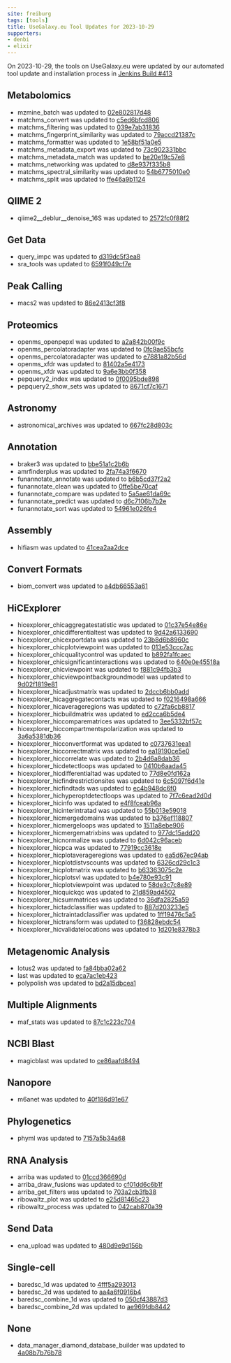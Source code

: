 ```yaml
---
site: freiburg
tags: [tools]
title: UseGalaxy.eu Tool Updates for 2023-10-29
supporters:
- denbi
- elixir
---
```


On 2023-10-29, the tools on UseGalaxy.eu were updated by our automated tool update and installation process in [Jenkins Build #413](https://build.galaxyproject.eu/job/usegalaxy-eu/job/install-tools/#413/)


## Metabolomics

- mzmine_batch was updated to [02e802817d48](https://toolshed.g2.bx.psu.edu/view/iuc/mzmine_batch/02e802817d48)
- matchms_convert was updated to [c5ed6bfcd806](https://toolshed.g2.bx.psu.edu/view/recetox/matchms_convert/c5ed6bfcd806)
- matchms_filtering was updated to [039e7ab31836](https://toolshed.g2.bx.psu.edu/view/recetox/matchms_filtering/039e7ab31836)
- matchms_fingerprint_similarity was updated to [79accd21387c](https://toolshed.g2.bx.psu.edu/view/recetox/matchms_fingerprint_similarity/79accd21387c)
- matchms_formatter was updated to [1e58bf51a0e5](https://toolshed.g2.bx.psu.edu/view/recetox/matchms_formatter/1e58bf51a0e5)
- matchms_metadata_export was updated to [73c902331bbc](https://toolshed.g2.bx.psu.edu/view/recetox/matchms_metadata_export/73c902331bbc)
- matchms_metadata_match was updated to [be20e19c57e8](https://toolshed.g2.bx.psu.edu/view/recetox/matchms_metadata_match/be20e19c57e8)
- matchms_networking was updated to [d8e937f335b8](https://toolshed.g2.bx.psu.edu/view/recetox/matchms_networking/d8e937f335b8)
- matchms_spectral_similarity was updated to [54b6775010e0](https://toolshed.g2.bx.psu.edu/view/recetox/matchms_spectral_similarity/54b6775010e0)
- matchms_split was updated to [ffe46a9b1124](https://toolshed.g2.bx.psu.edu/view/recetox/matchms_split/ffe46a9b1124)

## QIIME 2

- qiime2__deblur__denoise_16S was updated to [2572fc0f88f2](https://toolshed.g2.bx.psu.edu/view/q2d2/qiime2__deblur__denoise_16S/2572fc0f88f2)

## Get Data

- query_impc was updated to [d319dc5f3ea8](https://toolshed.g2.bx.psu.edu/view/iuc/query_impc/d319dc5f3ea8)
- sra_tools was updated to [6591f049cf7e](https://toolshed.g2.bx.psu.edu/view/iuc/sra_tools/6591f049cf7e)

## Peak Calling

- macs2 was updated to [86e2413cf3f8](https://toolshed.g2.bx.psu.edu/view/iuc/macs2/86e2413cf3f8)

## Proteomics

- openms_openpepxl was updated to [a2a842b00f9c](https://toolshed.g2.bx.psu.edu/view/galaxyp/openms_openpepxl/a2a842b00f9c)
- openms_percolatoradapter was updated to [0fc9ae55bcfc](https://toolshed.g2.bx.psu.edu/view/galaxyp/openms_percolatoradapter/0fc9ae55bcfc)
- openms_percolatoradapter was updated to [e7881a82b56d](https://toolshed.g2.bx.psu.edu/view/galaxyp/openms_percolatoradapter/e7881a82b56d)
- openms_xfdr was updated to [81402a5e4173](https://toolshed.g2.bx.psu.edu/view/galaxyp/openms_xfdr/81402a5e4173)
- openms_xfdr was updated to [9a6e3bb0f358](https://toolshed.g2.bx.psu.edu/view/galaxyp/openms_xfdr/9a6e3bb0f358)
- pepquery2_index was updated to [0f0095bde898](https://toolshed.g2.bx.psu.edu/view/galaxyp/pepquery2_index/0f0095bde898)
- pepquery2_show_sets was updated to [8671cf7c1671](https://toolshed.g2.bx.psu.edu/view/galaxyp/pepquery2_show_sets/8671cf7c1671)

## Astronomy

- astronomical_archives was updated to [667fc28d803c](https://toolshed.g2.bx.psu.edu/view/astroteam/astronomical_archives/667fc28d803c)

## Annotation

- braker3 was updated to [bbe51a1c2b6b](https://toolshed.g2.bx.psu.edu/view/genouest/braker3/bbe51a1c2b6b)
- amrfinderplus was updated to [2fa74a3f6670](https://toolshed.g2.bx.psu.edu/view/iuc/amrfinderplus/2fa74a3f6670)
- funannotate_annotate was updated to [b6b5cd37f2a2](https://toolshed.g2.bx.psu.edu/view/iuc/funannotate_annotate/b6b5cd37f2a2)
- funannotate_clean was updated to [0ffe5be70caf](https://toolshed.g2.bx.psu.edu/view/iuc/funannotate_clean/0ffe5be70caf)
- funannotate_compare was updated to [5a5ae61da69c](https://toolshed.g2.bx.psu.edu/view/iuc/funannotate_compare/5a5ae61da69c)
- funannotate_predict was updated to [d6c7106b7b2e](https://toolshed.g2.bx.psu.edu/view/iuc/funannotate_predict/d6c7106b7b2e)
- funannotate_sort was updated to [54961e026fe4](https://toolshed.g2.bx.psu.edu/view/iuc/funannotate_sort/54961e026fe4)

## Assembly

- hifiasm was updated to [41cea2aa2dce](https://toolshed.g2.bx.psu.edu/view/bgruening/hifiasm/41cea2aa2dce)

## Convert Formats

- biom_convert was updated to [a4db66553a61](https://toolshed.g2.bx.psu.edu/view/iuc/biom_convert/a4db66553a61)

## HiCExplorer

- hicexplorer_chicaggregatestatistic was updated to [01c37e54e86e](https://toolshed.g2.bx.psu.edu/view/bgruening/hicexplorer_chicaggregatestatistic/01c37e54e86e)
- hicexplorer_chicdifferentialtest was updated to [9d42a6133690](https://toolshed.g2.bx.psu.edu/view/bgruening/hicexplorer_chicdifferentialtest/9d42a6133690)
- hicexplorer_chicexportdata was updated to [23b8d6b8960c](https://toolshed.g2.bx.psu.edu/view/bgruening/hicexplorer_chicexportdata/23b8d6b8960c)
- hicexplorer_chicplotviewpoint was updated to [013e53ccc7ac](https://toolshed.g2.bx.psu.edu/view/bgruening/hicexplorer_chicplotviewpoint/013e53ccc7ac)
- hicexplorer_chicqualitycontrol was updated to [b892fa1fcaec](https://toolshed.g2.bx.psu.edu/view/bgruening/hicexplorer_chicqualitycontrol/b892fa1fcaec)
- hicexplorer_chicsignificantinteractions was updated to [640e0e45518a](https://toolshed.g2.bx.psu.edu/view/bgruening/hicexplorer_chicsignificantinteractions/640e0e45518a)
- hicexplorer_chicviewpoint was updated to [f881c94fb3b3](https://toolshed.g2.bx.psu.edu/view/bgruening/hicexplorer_chicviewpoint/f881c94fb3b3)
- hicexplorer_chicviewpointbackgroundmodel was updated to [9d02f1819e81](https://toolshed.g2.bx.psu.edu/view/bgruening/hicexplorer_chicviewpointbackgroundmodel/9d02f1819e81)
- hicexplorer_hicadjustmatrix was updated to [2dccb6bb0add](https://toolshed.g2.bx.psu.edu/view/bgruening/hicexplorer_hicadjustmatrix/2dccb6bb0add)
- hicexplorer_hicaggregatecontacts was updated to [f0216498a666](https://toolshed.g2.bx.psu.edu/view/bgruening/hicexplorer_hicaggregatecontacts/f0216498a666)
- hicexplorer_hicaverageregions was updated to [c72fa6cb8817](https://toolshed.g2.bx.psu.edu/view/bgruening/hicexplorer_hicaverageregions/c72fa6cb8817)
- hicexplorer_hicbuildmatrix was updated to [ed2cca6b5de4](https://toolshed.g2.bx.psu.edu/view/bgruening/hicexplorer_hicbuildmatrix/ed2cca6b5de4)
- hicexplorer_hiccomparematrices was updated to [3ee5332bf57c](https://toolshed.g2.bx.psu.edu/view/bgruening/hicexplorer_hiccomparematrices/3ee5332bf57c)
- hicexplorer_hiccompartmentspolarization was updated to [3a6a5381db36](https://toolshed.g2.bx.psu.edu/view/bgruening/hicexplorer_hiccompartmentspolarization/3a6a5381db36)
- hicexplorer_hicconvertformat was updated to [c0737631eea1](https://toolshed.g2.bx.psu.edu/view/bgruening/hicexplorer_hicconvertformat/c0737631eea1)
- hicexplorer_hiccorrectmatrix was updated to [ea19190ce5e0](https://toolshed.g2.bx.psu.edu/view/bgruening/hicexplorer_hiccorrectmatrix/ea19190ce5e0)
- hicexplorer_hiccorrelate was updated to [2b4d6a8dab36](https://toolshed.g2.bx.psu.edu/view/bgruening/hicexplorer_hiccorrelate/2b4d6a8dab36)
- hicexplorer_hicdetectloops was updated to [0410b6aada45](https://toolshed.g2.bx.psu.edu/view/bgruening/hicexplorer_hicdetectloops/0410b6aada45)
- hicexplorer_hicdifferentialtad was updated to [77d8e0fd162a](https://toolshed.g2.bx.psu.edu/view/bgruening/hicexplorer_hicdifferentialtad/77d8e0fd162a)
- hicexplorer_hicfindrestrictionsites was updated to [6c5097f6d41e](https://toolshed.g2.bx.psu.edu/view/bgruening/hicexplorer_hicfindrestrictionsites/6c5097f6d41e)
- hicexplorer_hicfindtads was updated to [ec4b948dc6f0](https://toolshed.g2.bx.psu.edu/view/bgruening/hicexplorer_hicfindtads/ec4b948dc6f0)
- hicexplorer_hichyperoptdetectloops was updated to [7f7c6ead2d0d](https://toolshed.g2.bx.psu.edu/view/bgruening/hicexplorer_hichyperoptdetectloops/7f7c6ead2d0d)
- hicexplorer_hicinfo was updated to [e4f8fceab96a](https://toolshed.g2.bx.psu.edu/view/bgruening/hicexplorer_hicinfo/e4f8fceab96a)
- hicexplorer_hicinterintratad was updated to [55b013e59018](https://toolshed.g2.bx.psu.edu/view/bgruening/hicexplorer_hicinterintratad/55b013e59018)
- hicexplorer_hicmergedomains was updated to [b376ef118807](https://toolshed.g2.bx.psu.edu/view/bgruening/hicexplorer_hicmergedomains/b376ef118807)
- hicexplorer_hicmergeloops was updated to [1511a8ebe906](https://toolshed.g2.bx.psu.edu/view/bgruening/hicexplorer_hicmergeloops/1511a8ebe906)
- hicexplorer_hicmergematrixbins was updated to [977dc15add20](https://toolshed.g2.bx.psu.edu/view/bgruening/hicexplorer_hicmergematrixbins/977dc15add20)
- hicexplorer_hicnormalize was updated to [6d042c96aceb](https://toolshed.g2.bx.psu.edu/view/bgruening/hicexplorer_hicnormalize/6d042c96aceb)
- hicexplorer_hicpca was updated to [77919cc3618e](https://toolshed.g2.bx.psu.edu/view/bgruening/hicexplorer_hicpca/77919cc3618e)
- hicexplorer_hicplotaverageregions was updated to [ea5d67ec94ab](https://toolshed.g2.bx.psu.edu/view/bgruening/hicexplorer_hicplotaverageregions/ea5d67ec94ab)
- hicexplorer_hicplotdistvscounts was updated to [6326cd29c1c3](https://toolshed.g2.bx.psu.edu/view/bgruening/hicexplorer_hicplotdistvscounts/6326cd29c1c3)
- hicexplorer_hicplotmatrix was updated to [b63363075c2e](https://toolshed.g2.bx.psu.edu/view/bgruening/hicexplorer_hicplotmatrix/b63363075c2e)
- hicexplorer_hicplotsvl was updated to [b4e780e93c91](https://toolshed.g2.bx.psu.edu/view/bgruening/hicexplorer_hicplotsvl/b4e780e93c91)
- hicexplorer_hicplotviewpoint was updated to [58de3c7c8e89](https://toolshed.g2.bx.psu.edu/view/bgruening/hicexplorer_hicplotviewpoint/58de3c7c8e89)
- hicexplorer_hicquickqc was updated to [21d859ad4502](https://toolshed.g2.bx.psu.edu/view/bgruening/hicexplorer_hicquickqc/21d859ad4502)
- hicexplorer_hicsummatrices was updated to [36dfa2825a59](https://toolshed.g2.bx.psu.edu/view/bgruening/hicexplorer_hicsummatrices/36dfa2825a59)
- hicexplorer_hictadclassifier was updated to [887d203233e5](https://toolshed.g2.bx.psu.edu/view/bgruening/hicexplorer_hictadclassifier/887d203233e5)
- hicexplorer_hictraintadclassifier was updated to [1ff19476c5a5](https://toolshed.g2.bx.psu.edu/view/bgruening/hicexplorer_hictraintadclassifier/1ff19476c5a5)
- hicexplorer_hictransform was updated to [f36828ebdc54](https://toolshed.g2.bx.psu.edu/view/bgruening/hicexplorer_hictransform/f36828ebdc54)
- hicexplorer_hicvalidatelocations was updated to [1d201e8378b3](https://toolshed.g2.bx.psu.edu/view/bgruening/hicexplorer_hicvalidatelocations/1d201e8378b3)

## Metagenomic Analysis

- lotus2 was updated to [fa84bba02a62](https://toolshed.g2.bx.psu.edu/view/earlhaminst/lotus2/fa84bba02a62)
- last was updated to [eca7ac1eb423](https://toolshed.g2.bx.psu.edu/view/iuc/last/eca7ac1eb423)
- polypolish was updated to [bd2a15dbcea1](https://toolshed.g2.bx.psu.edu/view/iuc/polypolish/bd2a15dbcea1)

## Multiple Alignments

- maf_stats was updated to [87c1c223c704](https://toolshed.g2.bx.psu.edu/view/iuc/maf_stats/87c1c223c704)

## NCBI Blast

- magicblast was updated to [ce86aafd8494](https://toolshed.g2.bx.psu.edu/view/iuc/magicblast/ce86aafd8494)

## Nanopore

- m6anet was updated to [40f186d91e67](https://toolshed.g2.bx.psu.edu/view/iuc/m6anet/40f186d91e67)

## Phylogenetics

- phyml was updated to [7157a5b34a68](https://toolshed.g2.bx.psu.edu/view/iuc/phyml/7157a5b34a68)

## RNA Analysis

- arriba was updated to [01ccd366690d](https://toolshed.g2.bx.psu.edu/view/iuc/arriba/01ccd366690d)
- arriba_draw_fusions was updated to [cf01dd6c6b1f](https://toolshed.g2.bx.psu.edu/view/iuc/arriba_draw_fusions/cf01dd6c6b1f)
- arriba_get_filters was updated to [703a2cb3fb38](https://toolshed.g2.bx.psu.edu/view/iuc/arriba_get_filters/703a2cb3fb38)
- ribowaltz_plot was updated to [e25d81465c23](https://toolshed.g2.bx.psu.edu/view/iuc/ribowaltz_plot/e25d81465c23)
- ribowaltz_process was updated to [042cab870a39](https://toolshed.g2.bx.psu.edu/view/iuc/ribowaltz_process/042cab870a39)

## Send Data

- ena_upload was updated to [480d9e9d156b](https://toolshed.g2.bx.psu.edu/view/iuc/ena_upload/480d9e9d156b)

## Single-cell

- baredsc_1d was updated to [4fff5a293013](https://toolshed.g2.bx.psu.edu/view/iuc/baredsc_1d/4fff5a293013)
- baredsc_2d was updated to [aa4a6f0916b4](https://toolshed.g2.bx.psu.edu/view/iuc/baredsc_2d/aa4a6f0916b4)
- baredsc_combine_1d was updated to [050cf43887d3](https://toolshed.g2.bx.psu.edu/view/iuc/baredsc_combine_1d/050cf43887d3)
- baredsc_combine_2d was updated to [ae969fdb8442](https://toolshed.g2.bx.psu.edu/view/iuc/baredsc_combine_2d/ae969fdb8442)

## None

- data_manager_diamond_database_builder was updated to [4a08b7b76b78](https://toolshed.g2.bx.psu.edu/view/iuc/data_manager_diamond_database_builder/4a08b7b76b78)

